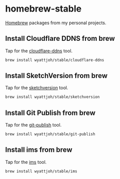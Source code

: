 # homebrew-stable

[Homebrew](https://brew.sh) packages from my personal projects.

## Install Cloudflare DDNS from brew

Tap for the [cloudflare-ddns](https://github.com/wyattjoh/cloudflare-ddns/) tool.

```sh
brew install wyattjoh/stable/cloudflare-ddns
```

## Install SketchVersion from brew

Tap for the [sketchversion](https://github.com/wyattjoh/sketchversion/) tool.

```sh
brew install wyattjoh/stable/sketchversion
```

## Install Git Publish from brew

Tap for the [git-publish](https://github.com/wyattjoh/git-publish/) tool.

```sh
brew install wyattjoh/stable/git-publish
```

## Install ims from brew

Tap for the [ims](https://github.com/wyattjoh/ims/) tool.

```sh
brew install wyattjoh/stable/ims
```
